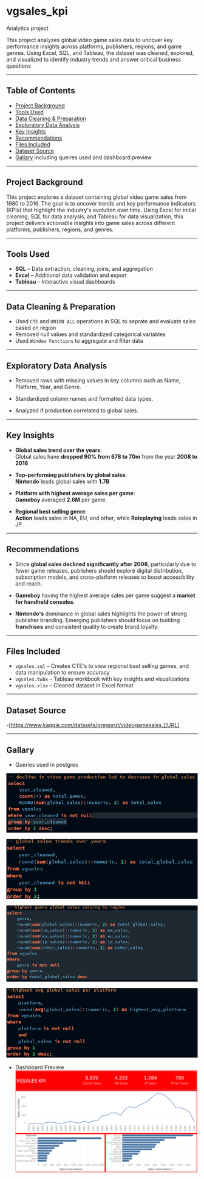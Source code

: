 # vgsales_kpi

Analytics project

This project analyzes global video game sales data to uncover key performance insights across platforms,
publishers, regions, and game genres. Using Excel, SQL, and Tableau, the dataset was cleaned,
explored, and visualized to identify industry trends and answer critical business questions

---

##  Table of Contents
- [Project Background](#project-background)
- [Tools Used](#tools-used)
- [Data Cleaning & Preparation](#data-cleaning--preparation)
- [Exploratory Data Analysis](#exploratory-data-analysis)
- [Key Insights](#key-insights)
- [Recommendations](#recommendations)
- [Files Included](#files-included)
- [Dataset Source](#dataset-source)
- [Gallary](#gallary)  including queires used and dashboard preview

---

##  Project Background

This project explores a dataset containing global video game sales from 1980 to 2016.
The goal is to uncover trends and key performance indicators (KPIs) that highlight the industry's evolution over time. 
Using Excel for initial cleaning, SQL for data analysis, and Tableau for data visualization,
this project delivers actionable insights into game sales across different platforms, publishers, regions, and genres.

---

##  Tools Used

- **SQL** – Data extraction, cleaning, joins, and aggregation
- **Excel** – Additional data validation and export
- **Tableau** – Interactive visual dashboards

---

##  Data Cleaning & Preparation

- Used `CTE` and `UNION ALL` operations in SQL to seprate and evaluate sales based on region
- Removed null values and standardized categorical variables
- Used `Window Functions` to aggregate and filter data

---

##  Exploratory Data Analysis

- Removed rows with missing values in key columns such as Name, Platform, Year, and Genre.

- Standardized column names and formatted data types.

- Analyzed if production correlated to global sales.
  

---

##  Key Insights

- **Global sales trend over the years**:  
  Global sales have **dropped 90% from 678 to 70m** from the year **2008 to 2016**

- **Top-performing publishers by global sales**:  
  **Nintendo** leads global sales with **1.7B**

- **Platform with highest average sales per game**:  
  **Gameboy** averaged **2.6M** per game.

- **Regional best selling genre**:  
  **Action** leads sales in NA, EU, and other, while **Roleplaying** leads sales in JP.
---

##  Recommendations

- Since **global sales declined significantly after 2008**,
  particularly due to fewer game releases, publishers should explore digital distribution,
  subscription models, and cross-platform releases to boost accessibility and reach.
  
- **Gameboy** having the highest average sales per game suggest a **market for handheld consoles**.
  
- **Nintendo's** dominance in global sales highlights the power of strong publisher branding.
  Emerging publishers should focus on building **franchises** and consistent quality to create brand loyalty.

---

##  Files Included

- `vgsales.sql` – Creates CTE's to view regional best selling games, and data manipulation to ensure accuracy
- `vgsales.twbx` – Tableau workbook with key insights and visualizations
- `vgsales.xlsx` – Cleaned dataset in Excel format

---
## Dataset Source

-[https://www.kaggle.com/datasets/gregorut/videogamesales.](URL)

---

## Gallary
- Queries used in postgres

![Question_1](decline.png)  

![Question_2](game_trend.png)  

![Question_3](genre_global.png)  

![Question_4](platform_avg.png)  

- Dashboard Preview
![Dashboard Screenshot](vgsales_dash.png)
